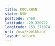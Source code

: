 ```yaml
---
title: KOOLKHAN
state: NSW
postcode: 2460
latitude: -29.320772
longitude: 153.271074
url: /nsw/koolkhan/
layout: suburb
---
```

